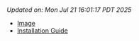 # 
_Updated on: Mon Jul 21 16:01:17 PDT 2025_

- [Image](https://github.com/vertigis/studio-base-internal/pkgs/container/studio%2fbase%2finternal/466894695?tag=v1.1.714.249788-r16430060699-master)
- [Installation
  Guide](https://github.com/vertigis/studio-base-internal/tree/v1.1.714.249788-r16430060699-master)
